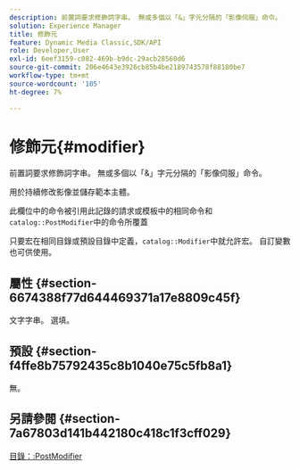 ```yaml
---
description: 前置詞要求修飾詞字串。 無或多個以「&」字元分隔的「影像伺服」命令。
solution: Experience Manager
title: 修飾元
feature: Dynamic Media Classic,SDK/API
role: Developer,User
exl-id: 6eef3159-c082-469b-b9dc-29acb28560d6
source-git-commit: 206e4643e3926cb85b4be2189743578f88180be7
workflow-type: tm+mt
source-wordcount: '105'
ht-degree: 7%

---
```


# 修飾元{#modifier}

前置詞要求修飾詞字串。 無或多個以「&amp;」字元分隔的「影像伺服」命令。

用於持續修改影像並儲存範本主體。

此欄位中的命令被引用此記錄的請求或模板中的相同命令和`catalog::PostModifier`中的命令所覆蓋

只要宏在相同目錄或預設目錄中定義，`catalog::Modifier`中就允許宏。 自訂變數也可供使用。

## 屬性 {#section-6674388f77d644469371a17e8809c45f}

文字字串。 選填。

## 預設 {#section-f4ffe8b75792435c8b1040e75c5fb8a1}

無。

## 另請參閱 {#section-7a67803d141b442180c418c1f3cff029}

[目錄：:PostModifier](../../../../../../is-api/image-catalog/image-serving-api-ref/c-image-catalog-reference/c-image-svg-data-reference/c-image-data-reference/r-postmodifier-cat.md#reference-4bc3738a812b4e7c8a180e27bfbd770b)
